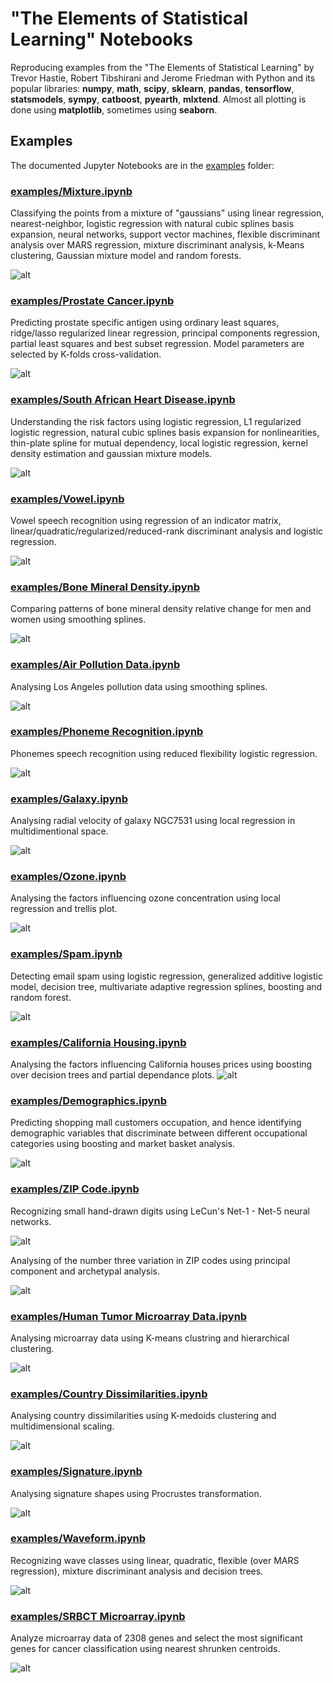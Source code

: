 # "The Elements of Statistical Learning" Notebooks
Reproducing examples from the "The Elements of Statistical Learning" by Trevor Hastie, Robert Tibshirani and Jerome Friedman with Python and its popular libraries: 
**numpy**, **math**, **scipy**, **sklearn**, **pandas**, **tensorflow**, **statsmodels**, **sympy**, **catboost**, **pyearth**, **mlxtend**. Almost all plotting is done using **matplotlib**, sometimes using **seaborn**. 

## Examples
The documented Jupyter Notebooks are in the [examples](https://github.com/empathy87/The-Elements-of-Statistical-Learning-Python-Notebooks/tree/master/examples) folder:
### [examples/Mixture.ipynb](https://github.com/empathy87/The-Elements-of-Statistical-Learning-Python-Notebooks/blob/master/examples/Mixture.ipynb)

Classifying the points from a mixture of "gaussians" using linear regression, nearest-neighbor, logistic regression with natural cubic splines basis expansion, neural networks, support vector machines, flexible discriminant analysis over MARS regression, mixture discriminant analysis, k-Means clustering, Gaussian mixture model and random forests.

![alt](https://github.com/empathy87/The-Elements-of-Statistical-Learning-Python-Notebooks/blob/master/images/mixture.png)
### [examples/Prostate Cancer.ipynb](https://github.com/empathy87/The-Elements-of-Statistical-Learning-Python-Notebooks/blob/master/examples/Prostate%20Cancer.ipynb)

Predicting prostate specific antigen using ordinary least squares, ridge/lasso regularized linear regression, principal components regression, partial least squares and best subset regression. Model parameters are selected by K-folds cross-validation.

![alt](https://github.com/empathy87/The-Elements-of-Statistical-Learning-Python-Notebooks/blob/master/images/cancer.png)
### [examples/South African Heart Disease.ipynb](https://github.com/empathy87/The-Elements-of-Statistical-Learning-Python-Notebooks/blob/master/examples/South%20African%20Heart%20Disease.ipynb)
Understanding the risk factors using logistic regression, L1 regularized logistic regression, natural cubic splines basis expansion for nonlinearities, thin-plate spline for mutual dependency, local logistic regression, kernel density estimation and gaussian mixture models.

![alt](https://github.com/empathy87/The-Elements-of-Statistical-Learning-Python-Notebooks/blob/master/images/chd.png)
### [examples/Vowel.ipynb](https://github.com/empathy87/The-Elements-of-Statistical-Learning-Python-Notebooks/blob/master/examples/Vowel.ipynb)
Vowel speech recognition using regression of an indicator matrix, linear/quadratic/regularized/reduced-rank discriminant analysis and logistic regression.

![alt](https://github.com/empathy87/The-Elements-of-Statistical-Learning-Python-Notebooks/blob/master/images/vowel.png)
### [examples/Bone Mineral Density.ipynb](https://github.com/empathy87/The-Elements-of-Statistical-Learning-Python-Notebooks/blob/master/examples/Bone%20Mineral%20Density.ipynb)
Comparing patterns of bone mineral density relative change for men and women using smoothing splines.

![alt](https://github.com/empathy87/The-Elements-of-Statistical-Learning-Python-Notebooks/blob/master/images/bone.png)
### [examples/Air Pollution Data.ipynb](https://nbviewer.jupyter.org/github/empathy87/The-Elements-of-Statistical-Learning-Python-Notebooks/blob/master/examples/Air%20Pollution.ipynb)
Analysing Los Angeles pollution data using smoothing splines.

![alt](https://github.com/empathy87/The-Elements-of-Statistical-Learning-Python-Notebooks/blob/master/images/ozone_vs_pressure_gradient.png)
### [examples/Phoneme Recognition.ipynb](https://github.com/empathy87/The-Elements-of-Statistical-Learning-Python-Notebooks/blob/master/examples/Phoneme%20Recognition.ipynb)
Phonemes speech recognition using reduced flexibility logistic regression.

![alt](https://github.com/empathy87/The-Elements-of-Statistical-Learning-Python-Notebooks/blob/master/images/phoneme.png)
### [examples/Galaxy.ipynb](https://github.com/empathy87/The-Elements-of-Statistical-Learning-Python-Notebooks/blob/master/examples/Galaxy.ipynb)
Analysing radial velocity of galaxy NGC7531 using local regression in multidimentional space.

![alt](https://github.com/empathy87/The-Elements-of-Statistical-Learning-Python-Notebooks/blob/master/images/galaxy.png)
### [examples/Ozone.ipynb](https://github.com/empathy87/The-Elements-of-Statistical-Learning-Python-Notebooks/blob/master/examples/Ozone.ipynb)
Analysing the factors influencing ozone concentration using local regression and trellis plot.

![alt](https://github.com/empathy87/The-Elements-of-Statistical-Learning-Python-Notebooks/blob/master/images/ozone.png)
### [examples/Spam.ipynb](https://github.com/empathy87/The-Elements-of-Statistical-Learning-Python-Notebooks/blob/master/examples/Spam.ipynb)
Detecting email spam using logistic regression, generalized additive logistic model, decision tree, multivariate adaptive regression splines, boosting and random forest.

![alt](https://github.com/empathy87/The-Elements-of-Statistical-Learning-Python-Notebooks/blob/master/images/spam.png)
### [examples/California Housing.ipynb](https://github.com/empathy87/The-Elements-of-Statistical-Learning-Python-Notebooks/blob/master/examples/California%20Housing.ipynb)
Analysing the factors influencing California houses prices using boosting over decision trees and partial dependance plots.
![alt](https://github.com/empathy87/The-Elements-of-Statistical-Learning-Python-Notebooks/blob/master/images/california.png)

### [examples/Demographics.ipynb](https://github.com/empathy87/The-Elements-of-Statistical-Learning-Python-Notebooks/blob/master/examples/Demographics.ipynb)
Predicting shopping mall customers occupation, and hence identifying demographic variables that discriminate between different occupational categories using boosting and market basket analysis.

![alt](https://github.com/empathy87/The-Elements-of-Statistical-Learning-Python-Notebooks/blob/master/images/demographics.png)

### [examples/ZIP Code.ipynb](https://github.com/empathy87/The-Elements-of-Statistical-Learning-Python-Notebooks/blob/master/examples/ZIP%20Code.ipynb)
Recognizing small hand-drawn digits using LeCun's Net-1 - Net-5 neural networks. 

![alt](https://github.com/empathy87/The-Elements-of-Statistical-Learning-Python-Notebooks/blob/master/images/zip1.png)

Analysing of the number three variation in ZIP codes using principal component and archetypal analysis.

![alt](https://github.com/empathy87/The-Elements-of-Statistical-Learning-Python-Notebooks/blob/master/images/zip2.png)

### [examples/Human Tumor Microarray Data.ipynb](https://github.com/empathy87/The-Elements-of-Statistical-Learning-Python-Notebooks/blob/master/examples/Human%20Tumor%20Microarray%20Data.ipynb)
Analysing microarray data using K-means clustring and hierarchical clustering. 

![alt](https://github.com/empathy87/The-Elements-of-Statistical-Learning-Python-Notebooks/blob/master/images/tumor.png)

### [examples/Country Dissimilarities.ipynb](https://github.com/empathy87/The-Elements-of-Statistical-Learning-Python-Notebooks/blob/master/examples/Country%20Dissimilarities.ipynb)
Analysing country dissimilarities using K-medoids clustering and multidimensional scaling.

![alt](https://github.com/empathy87/The-Elements-of-Statistical-Learning-Python-Notebooks/blob/master/images/country.png)

### [examples/Signature.ipynb](https://github.com/empathy87/The-Elements-of-Statistical-Learning-Python-Notebooks/blob/master/examples/Signature.ipynb)
Analysing signature shapes using Procrustes transformation.

![alt](https://github.com/empathy87/The-Elements-of-Statistical-Learning-Python-Notebooks/blob/master/images/signature.png)

### [examples/Waveform.ipynb](https://github.com/empathy87/The-Elements-of-Statistical-Learning-Python-Notebooks/blob/master/examples/Waveform.ipynb)
Recognizing wave classes using linear, quadratic, flexible (over MARS regression), mixture discriminant analysis and decision trees.

![alt](https://github.com/empathy87/The-Elements-of-Statistical-Learning-Python-Notebooks/blob/master/images/waveform.png)

### [examples/SRBCT Microarray.ipynb](https://github.com/empathy87/The-Elements-of-Statistical-Learning-Python-Notebooks/blob/master/examples/SRBCT%20Microarray.ipynb)
Analyze microarray data of 2308 genes and select the most significant genes for cancer classification using nearest shrunken centroids. 

![alt](https://github.com/empathy87/The-Elements-of-Statistical-Learning-Python-Notebooks/blob/master/images/srbct.png)
